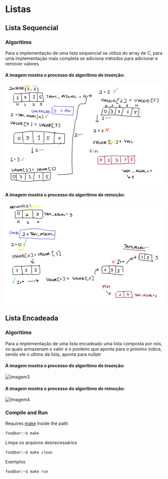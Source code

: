 # Listas
## Lista Sequencial
### Algoritimo
  Para a implementação de uma lista sequencial se utiliza do array de C, para uma implementação mais completa se adiciona métodos para adicionar e remover valores
  
#### A imagem mostra o processo do algoritimo de inserção:

![Imagem1](/Lista_seq/Insere.png)

#### A imagem mostra o processo do algoritimo de remoção:

![Imagem2](/Lista_seq/Remove.png)

## Lista Encadeada
### Algoritimo
  Para a implementação de uma lista encadeado uma lista composta por nós, os quais armazenam o valor e o ponteiro que aponta para o próximo indice, sendo ele o ultimo da lista, aponta para nullptr

  #### A imagem mostra o processo do algoritimo de inserção:

![Imagem3](/Lista_seq/Adicionar_how.png)

#### A imagem mostra o processo do algoritimo de remoção:

![Imagem4](/Lista_seq/Remover_how.png)
  
### Compile and Run
Requires [make](https://www.gnu.org/software/make/)
Inside the path
```console
foo@bar:~$ make
```
Limpe os arquivos desnecessários
```console
foo@bar:~$ make clean
```
Exemplos
```console
foo@bar:~$ make run
```
